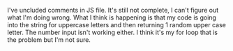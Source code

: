 I've uncluded comments in JS file. 
It's still not complete, I can't figure out what I'm doing wrong. 
What I think is happening is that my code is going into the string for uppercase letters and then returning 1 random upper case letter. 
The number input isn't working either.
I think it's my for loop that is the problem but I'm not sure.  